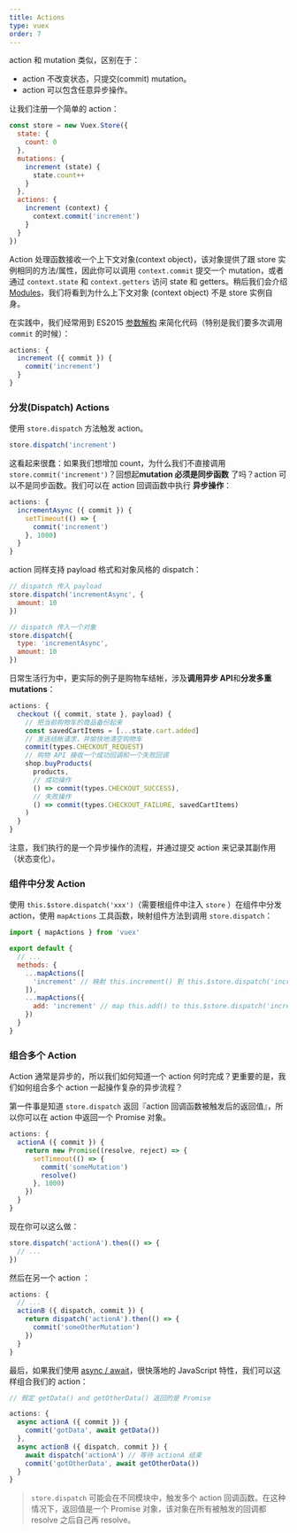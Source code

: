 ```yaml
---
title: Actions
type: vuex
order: 7
---
```


action 和 mutation 类似，区别在于：

- action 不改变状态，只提交(commit) mutation。
- action 可以包含任意异步操作。

让我们注册一个简单的 action：

``` js
const store = new Vuex.Store({
  state: {
    count: 0
  },
  mutations: {
    increment (state) {
      state.count++
    }
  },
  actions: {
    increment (context) {
      context.commit('increment')
    }
  }
})
```

Action 处理函数接收一个上下文对象(context object)，该对象提供了跟 store 实例相同的方法/属性，因此你可以调用 `context.commit` 提交一个 mutation，或者通过 `context.state` 和 `context.getters` 访问 state 和 getters。稍后我们会介绍 [Modules](modules.html)，我们将看到为什么上下文对象 (context object) 不是 store 实例自身。

在实践中，我们经常用到 ES2015 [参数解构](https://github.com/lukehoban/es6features#destructuring) 来简化代码（特别是我们要多次调用 `commit` 的时候）：

``` js
actions: {
  increment ({ commit }) {
    commit('increment')
  }
}
```

### 分发(Dispatch) Actions

使用 `store.dispatch` 方法触发 action。

``` js
store.dispatch('increment')
```

这看起来很蠢：如果我们想增加 count，为什么我们不直接调用 `store.commit('increment')`？回想起**mutation 必须是同步函数** 了吗？action 可以不是同步函数。我们可以在 action 回调函数中执行 **异步操作**：

``` js
actions: {
  incrementAsync ({ commit }) {
    setTimeout(() => {
      commit('increment')
    }, 1000)
  }
}
```

action 同样支持 payload 格式和对象风格的 dispatch：

``` js
// dispatch 传入 payload
store.dispatch('incrementAsync', {
  amount: 10
})

// dispatch 传入一个对象
store.dispatch({
  type: 'incrementAsync',
  amount: 10
})
```

日常生活行为中，更实际的例子是购物车结帐，涉及**调用异步 API**和**分发多重 mutations**：

``` js
actions: {
  checkout ({ commit, state }, payload) {
    // 把当前购物车的商品备份起来
    const savedCartItems = [...state.cart.added]
    // 发送结帐请求，并愉快地清空购物车
    commit(types.CHECKOUT_REQUEST)
    // 购物 API 接收一个成功回调和一个失败回调
    shop.buyProducts(
      products,
      // 成功操作
      () => commit(types.CHECKOUT_SUCCESS),
      // 失败操作
      () => commit(types.CHECKOUT_FAILURE, savedCartItems)
    )
  }
}
```

注意，我们执行的是一个异步操作的流程，并通过提交 action 来记录其副作用（状态变化）。

### 组件中分发 Action

使用 `this.$store.dispatch('xxx')`（需要根组件中注入 `store` ）在组件中分发 action，使用 `mapActions` 工具函数，映射组件方法到调用 `store.dispatch`：

``` js
import { mapActions } from 'vuex'

export default {
  // ...
  methods: {
    ...mapActions([
      'increment' // 映射 this.increment() 到 this.$store.dispatch('increment')
    ]),
    ...mapActions({
      add: 'increment' // map this.add() to this.$store.dispatch('increment')
    })
  }
}
```

### 组合多个 Action

Action 通常是异步的，所以我们如何知道一个 action 何时完成？更重要的是，我们如何组合多个 action 一起操作复杂的异步流程？

第一件事是知道 `store.dispatch` 返回『action 回调函数被触发后的返回值』，所以你可以在 action 中返回一个 Promise 对象。

``` js
actions: {
  actionA ({ commit }) {
    return new Promise((resolve, reject) => {
      setTimeout(() => {
        commit('someMutation')
        resolve()
      }, 1000)
    })
  }
}
```

现在你可以这么做：

``` js
store.dispatch('actionA').then(() => {
  // ...
})
```

然后在另一个 action ：

``` js
actions: {
  // ...
  actionB ({ dispatch, commit }) {
    return dispatch('actionA').then(() => {
      commit('someOtherMutation')
    })
  }
}
```

最后，如果我们使用 [async / await](https://tc39.github.io/ecmascript-asyncawait/)，很快落地的 JavaScript 特性，我们可以这样组合我们的 action：

``` js
// 假定 getData() and getOtherData() 返回的是 Promise

actions: {
  async actionA ({ commit }) {
    commit('gotData', await getData())
  },
  async actionB ({ dispatch, commit }) {
    await dispatch('actionA') // 等待 actionA 结束
    commit('gotOtherData', await getOtherData())
  }
}
```

> `store.dispatch` 可能会在不同模块中，触发多个 action 回调函数。在这种情况下，返回值是一个 Promise 对象，该对象在所有被触发的回调都 resolve 之后自己再 resolve。
